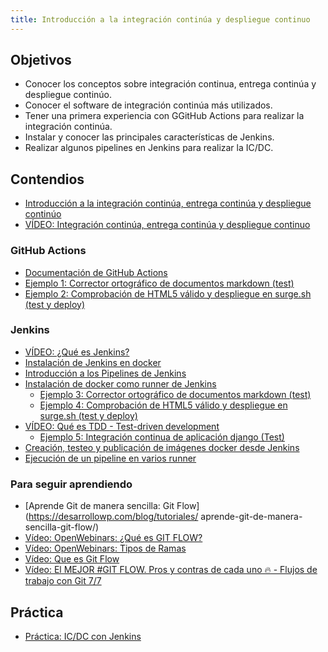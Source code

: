 ```yaml
---
title: Introducción a la integración continúa y despliegue continuo
---
```


## Objetivos

* Conocer los conceptos sobre integración continua, entrega continúa y despliegue continúo.
* Conocer el software de integración continúa más utilizados.
* Tener una primera experiencia con GGitHub Actions para realizar la integración continúa.
* Instalar y conocer las principales características de Jenkins.
* Realizar algunos pipelines en Jenkins para realizar la IC/DC.

## Contendios

* [Introducción a la integración continúa, entrega continúa y despliegue continúo](introduccion.html)
* [VÍDEO: Integración continúa, entrega continúa y despliegue continuo](https://www.youtube.com/watch?v=REMAgB7m1ig)

### GitHub Actions

* [Documentación de GitHub Actions](https://docs.github.com/es/actions)
* [Ejemplo 1: Corrector ortográfico de documentos markdown (test)](ejemplo1.html)
* [Ejemplo 2: Comprobación de HTML5 válido y despliegue en surge.sh (test y deploy)](ejemplo2.html)

### Jenkins

* [VÍDEO: ¿Qué es Jenkins?](https://www.youtube.com/watch?v=RET4vHRMDek)
* [Instalación de Jenkins en docker](instalacion_docker.html)
* [Introducción a los Pipelines de Jenkins](pipelines.html)
* [Instalación de docker como runner de Jenkins](runner_docker.html)
    * [Ejemplo 3: Corrector ortográfico de documentos markdown (test)](ejemplo3.html)
    * [Ejemplo 4: Comprobación de HTML5 válido y despliegue en surge.sh (test y deploy)](ejemplo4.html)
* [VÍDEO: Qué es TDD - Test-driven development](https://www.youtube.com/watch?v=q6z3jFZl8oI)
    * [Ejemplo 5: Integración continua de aplicación django (Test)](ejemplo5.html)
* [Creación, testeo y publicación de imágenes docker desde Jenkins](gendocker.html)
* [Ejecución de un pipeline en varios runner](runner.html)

### Para seguir aprendiendo

* [Aprende Git de manera sencilla: Git Flow](https://desarrollowp.com/blog/tutoriales/
aprende-git-de-manera-sencilla-git-flow/)
* [Vídeo: OpenWebinars: ¿Qué es GIT FLOW?](https://www.youtube.com/watch?v=LUaJ2989qpI)
* [Vídeo: OpenWebinars: Tipos de Ramas](https://www.youtube.com/watch?v=PYSKIjjgU_0)
* [Vídeo: Que es Git Flow](https://www.youtube.com/watch?v=G_iTZtnlf_U)
* [Vídeo: El MEJOR #GIT FLOW. Pros y contras de cada uno 🔥 - Flujos de trabajo con Git 7/7](https://www.youtube.com/watch?v=M_3VeKPFi5U)

## Práctica

* [Práctica: IC/DC con Jenkins](practica.html)

<!--


* [GitOps en Kubernetes](https://prezi.com/p/-mnn3zrb7f2v/gitops-kubernetes-con-fluxcd/)

## Práctica
-->




